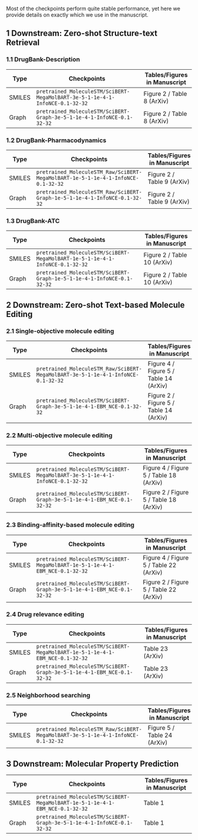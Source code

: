 Most of the checkpoints perform quite stable performance, yet here we provide details on exactly which we use in the manuscript.

## 1 Downstream: Zero-shot Structure-text Retrieval

### 1.1 DrugBank-Description

| Type | Checkpoints | Tables/Figures in Manuscript|
| -- | -- | -- |
| SMILES | `pretrained_MoleculeSTM/SciBERT-MegaMolBART-3e-5-1-1e-4-1-InfoNCE-0.1-32-32` | Figure 2 / Table 8 (ArXiv) |
| Graph | `pretrained_MoleculeSTM/SciBERT-Graph-3e-5-1-1e-4-1-InfoNCE-0.1-32-32` | Figure 2 / Table 8 (ArXiv) |

### 1.2 DrugBank-Pharmacodynamics

| Type | Checkpoints | Tables/Figures in Manuscript|
| -- | -- | -- |
| SMILES | `pretrained_MoleculeSTM_Raw/SciBERT-MegaMolBART-1e-5-1-1e-4-1-InfoNCE-0.1-32-32` | Figure 2 / Table 9 (ArXiv) |
| Graph | `pretrained_MoleculeSTM_Raw/SciBERT-Graph-1e-5-1-1e-4-1-InfoNCE-0.1-32-32` | Figure 2 / Table 9 (ArXiv) |

### 1.3 DrugBank-ATC

| Type | Checkpoints | Tables/Figures in Manuscript|
| -- | -- | -- |
| SMILES | `pretrained_MoleculeSTM/SciBERT-MegaMolBART-1e-5-1-1e-4-1-InfoNCE-0.1-32-32` | Figure 2 / Table 10 (ArXiv) |
| Graph | `pretrained_MoleculeSTM/SciBERT-Graph-1e-5-1-1e-4-1-InfoNCE-0.1-32-32` | Figure 2 / Table 10 (ArXiv) |

## 2 Downstream: Zero-shot Text-based Molecule Editing

### 2.1 Single-objective molecule editing

| Type | Checkpoints | Tables/Figures in Manuscript|
| -- | -- | -- |
| SMILES | `pretrained_MoleculeSTM_Raw/SciBERT-MegaMolBART-3e-5-1-1e-4-1-InfoNCE-0.1-32-32` | Figure 4 / Figure 5 / Table 14 (ArXiv) |
| Graph | `pretrained_MoleculeSTM/SciBERT-Graph-3e-5-1-1e-4-1-EBM_NCE-0.1-32-32` | Figure 2 / Figure 5 / Table 14 (ArXiv) |

### 2.2 Multi-objective molecule editing

| Type | Checkpoints | Tables/Figures in Manuscript|
| -- | -- | -- |
| SMILES | `pretrained_MoleculeSTM/SciBERT-MegaMolBART-3e-5-1-1e-4-1-InfoNCE-0.1-32-32` | Figure 4 / Figure 5 / Table 18 (ArXiv) |
| Graph | `pretrained_MoleculeSTM/SciBERT-Graph-3e-5-1-1e-4-1-EBM_NCE-0.1-32-32` | Figure 2 / Figure 5 / Table 18 (ArXiv) |

### 2.3 Binding-affinity-based molecule editing

| Type | Checkpoints | Tables/Figures in Manuscript|
| -- | -- | -- |
| SMILES | `pretrained_MoleculeSTM/SciBERT-MegaMolBART-1e-5-1-1e-4-1-EBM_NCE-0.1-32-32` | Figure 4 / Figure 5 / Table 22 (ArXiv) |
| Graph | `pretrained_MoleculeSTM/SciBERT-Graph-3e-5-1-1e-4-1-EBM_NCE-0.1-32-32` | Figure 2 / Figure 5 / Table 22 (ArXiv) |

### 2.4 Drug relevance editing

| Type | Checkpoints | Tables/Figures in Manuscript|
| -- | -- | -- |
| SMILES | `pretrained_MoleculeSTM/SciBERT-MegaMolBART-1e-5-1-1e-4-1-EBM_NCE-0.1-32-32` | Table 23 (ArXiv) |
| Graph | `pretrained_MoleculeSTM/SciBERT-Graph-3e-5-1-1e-4-1-EBM_NCE-0.1-32-32` |  Table 23 (ArXiv) |

### 2.5 Neighborhood searching

| Type | Checkpoints | Tables/Figures in Manuscript|
| -- | -- | -- |
| SMILES | `pretrained_MoleculeSTM_Raw/SciBERT-MegaMolBART-3e-5-1-1e-4-1-InfoNCE-0.1-32-32` | Figure 5 / Table 24 (ArXiv) |


## 3 Downstream: Molecular Property Prediction

| Type | Checkpoints | Tables/Figures in Manuscript|
| -- | -- | -- |
| SMILES | `pretrained_MoleculeSTM/SciBERT-MegaMolBART-1e-5-1-1e-4-1-EBM_NCE-0.1-32-32` | Table 1 |
| Graph | `pretrained_MoleculeSTM/SciBERT-Graph-3e-5-1-1e-4-1-InfoNCE-0.1-32-32` | Table 1 |
